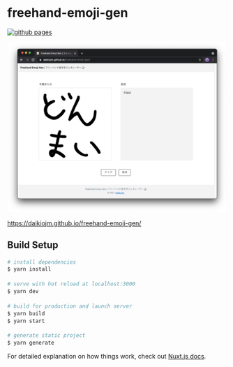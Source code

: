 # freehand-emoji-gen

[![github pages](https://github.com/daikiojm/freehand-emoji-gen/actions/workflows/gh-pages.yml/badge.svg?branch=main)](https://github.com/daikiojm/freehand-emoji-gen/actions/workflows/gh-pages.yml)

![Screenshot](.github/screenshot.png)

https://daikiojm.github.io/freehand-emoji-gen/


## Build Setup

```bash
# install dependencies
$ yarn install

# serve with hot reload at localhost:3000
$ yarn dev

# build for production and launch server
$ yarn build
$ yarn start

# generate static project
$ yarn generate
```

For detailed explanation on how things work, check out [Nuxt.js docs](https://nuxtjs.org).
